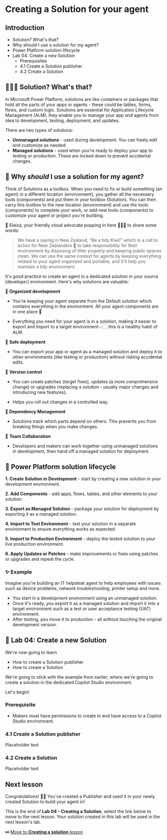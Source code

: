 # Creating a Solution for your agent

## Introduction

- Solution? What's that?
- Why should I use a solution for my agent?
- Power Platform solution lifecycle
- Lab 04: Create a new Solution
    - Prerequisites
    - 4.1 Create a Solution publisher
    - 4.2 Create a Solution

## 🕵🏻‍♀️ Solution? What's that?
In Microsoft Power Platform, solutions are like containers or packages that hold all the parts of your apps or agents - these could be tables, forms, flows, and custom logic. Solutions are essential for Application Lifecycle Management (ALM), they enable you to manage your app and agents from idea to development, testing, deployment, and updates.

There are two types of solutions:

- **Unmanaged solutions** - used during development. You can freely edit and customize as needed.
- **Managed solutions** - used when you're ready to deploy your app to testing or production. These are locked down to prevent accidental changes.


## 🤔 Why _should_ I use a solution for my agent?
Think of Solutions as a toolbox. When you need to fix or build something (an agent) in a different location (environment), you gather all the necessary tools (components) and put them in your toolbox (Solution). You can then carry this toolbox to the new location (environment) and use the tools (components) to complete your work, or add new tools (components) to customize your agent or project you're building.

💬 Elaiza, your friendly cloud advocate popping in here 🙋🏻‍♀️ to share some words: 

> We have a saying in New Zealand, "Be a tidy Kiwi!" which is a call to action for New Zealanders 🥝 to take responsibility for their environment by disposing of litter properly and keeping public spaces clean. We can use the same context for agents by keeping everything related to your agent organized and portable, and it'll help you maintain a tidy environment.

It's good practice to create an agent in a dedicated solution in your source [developer] environment. Here's why solutions are valuable:

🧩 **Organized development**
- You're keeping your agent separate from the Default solution which contains everything in the environment. All your agent components are in one place 🎯

- Everything you need for your agent is in a solution, making it easier to export and import to a target environment 👉🏻 this is a healthy habit of ALM.

🧩 **Safe deployment**
- You can export your app or agent as a managed solution and deploy it to other environments (like testing or production) without risking accidental edits.

🧩 **Version control**
- You can create patches (target fixes), updates (a more comprehensive change) or upgrades (replacing a solution - usually major changes and introducing new features).

- Helps you roll out changes in a controlled way.

🧩 **Dependency Management**
- Solutions track which parts depend on others. This prevents you from breaking things when you make changes.

🧩 **Team Collaboration**
- Developers and makers can work together using unmanaged solutions in development, then hand off a managed solution for deployment.

## 🧭 Power Platform solution lifecycle

**1. Create Solution in Development** - start by creating a new solution in your development environment.

**2. Add Components** - add apps, flows, tables, and other elements to your solution.

**3. Export as Managed Solution** - package your solution for deployment by exporting it as a managed solution.

**4. Import to Test Environment** - test your solution in a separate environment to ensure everything works as expected.

**5. Import to Production Environment** - deploy the tested solution to your live production environment.

**6. Apply Updates or Patches** - make improvements or fixes using patches or upgrades and repeat the cycle.

### ✨ Example

Imagine you're building an IT helpdesk agent to help employees with issues such as device problems, network troubleshooting, printer setup and more.

- You start in a development environment using an unmanaged solution.
- Once it's ready, you export it as a managed solution and import it into a target environment such as a test or user acceptance testing (UAT) environment.
- After testing, you move it to production - all without touching the original development version.

## 🧪 Lab 04: Create a new Solution

We're now going to learn
- How to create a Solution publisher
- How to create a Solution

We're going to stick with the example from earlier, where we're going to create a solution in the dedicated Copilot Studio environment.

Let's begin!

### Prerequisite
- Makers must have permissions to create in and have access to a Copilot Studio environment.

### 4.1 Create a Solution publisher

Placeholder text

### 4.2 Create a Solution

Placeholder text

## Next lesson
Congratulations! 👏🏻 You've created a Publisher and used it in your newly created Solution to build your agent in!

This is the end of **Lab 04 - Creating a Solution**, select the link below to move to the next lesson. Your solution created in this lab will be used in the next lesson's lab.

⏭️ [Move to **Creating a solution** lesson](https://github.com/microsoft/copilot-studio-for-beginners/blob/main/05-using-prebuilt-agents/README.md)